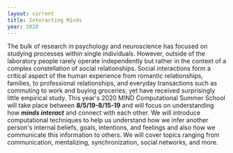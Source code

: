 ```yaml
---
layout: current
title: Interacting Minds
year: 2020
---
```


The bulk of research in psychology and neuroscience has focused on studying processes within single individuals. However, outside of the laboratory people rarely operate independently but rather in the context of a complex constellation of social relationships. Social interactions form a critical aspect of the human experience from romantic relationships, families, to professional relationships, and everyday transactions such as commuting to work and buying groceries, yet have received surprisingly little empirical study. This year's 2020 MIND Computational Summer School will take place between **8/5/19-8/15-19** and will focus on understanding how ***minds interact*** and connect with each other. We will introduce computational techniques to help us understand how we infer another person's internal beliefs, goals, intentions, and feelings and also how we communicate this information to others. We will cover topics ranging from communication, mentalizing, synchronization, social networks, and more.